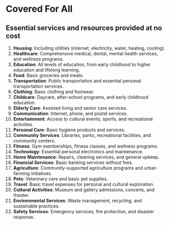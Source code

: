 # Covered For All
## Essential services and resources provided at no cost 

1. **Housing**: Including utilities (internet, electricity, water, heating, cooling).
1. **Healthcare**: Comprehensive medical, dental, mental health services, and wellness programs.
1. **Education**: All levels of education, from early childhood to higher education and lifelong learning.
1. **Food**: Basic groceries and meals.
1. **Transportation**: Public transportation and essential personal transportation services.
1. **Clothing**: Basic clothing and footwear.
1. **Childcare**: Daycare, after-school programs, and early childhood education.
1. **Elderly Care**: Assisted living and senior care services.
1. **Communication**: Internet, phone, and postal services.
1. **Entertainment**: Access to cultural events, sports, and recreational activities.
1. **Personal Care**: Basic hygiene products and services.
1. **Community Services**: Libraries, parks, recreational facilities, and community centers.
1. **Fitness**: Gym memberships, fitness classes, and wellness programs.
1. **Technology**: Essential personal electronics and maintenance.
1. **Home Maintenance**: Repairs, cleaning services, and general upkeep.
1. **Financial Services**: Basic banking services without fees.
1. **Agriculture**: Community-supported agriculture programs and urban farming initiatives.
1. **Pets**: Veterinary care and basic pet supplies.
1. **Travel**: Basic travel expenses for personal and cultural exploration.
1. **Cultural Activities**: Museum and gallery admissions, concerts, and theater.
1. **Environmental Services**: Waste management, recycling, and sustainable practices.
1. **Safety Services**: Emergency services, fire protection, and disaster response.

